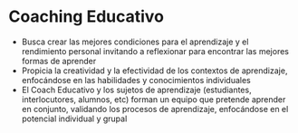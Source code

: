 # Coaching Educativo

- Busca crear las mejores condiciones para el aprendizaje y el rendimiento personal invitando a reflexionar para encontrar las mejores formas de aprender
- Propicia la creatividad y la efectividad de los contextos de aprendizaje, enfocándose en las habilidades y conocimientos individuales
- El Coach Educativo y los sujetos de aprendizaje (estudiantes, interlocutores, alumnos, etc) forman un equipo que pretende aprender en conjunto, validando los procesos de aprendizaje, enfocándose en el potencial individual y grupal

